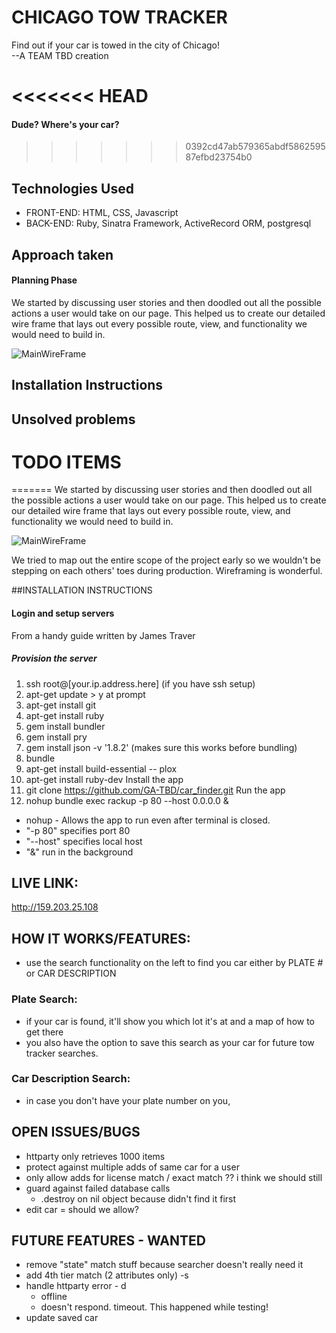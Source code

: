 # CHICAGO TOW TRACKER
Find out if your car is towed in the city of Chicago!  
--A TEAM TBD creation

<<<<<<< HEAD
=======
#### Dude? Where's your car?

>>>>>>> 0392cd47ab579365abdf586259587efbd23754b0
## Technologies Used
* FRONT-END: HTML, CSS, Javascript
* BACK-END: Ruby, Sinatra Framework, ActiveRecord ORM, postgresql

## Approach taken

#### Planning Phase
We started by discussing user stories and then doodled out all the possible actions a user would take on our page.
This helped us to create our detailed wire frame that lays out every possible route, view, and functionality we would need to build in.

![MainWireFrame](https://ga-students.slack.com/files/simkhosla/F0G3VBG6A/fullmap.jpg)

## Installation Instructions
## Unsolved problems



#

# TODO ITEMS
=======
We started by discussing user stories and then doodled out all the possible actions a user would take on our page.
This helped us to create our detailed wire frame that lays out every possible route, view, and functionality we would need to build in.

![MainWireFrame](https://dl.dropboxusercontent.com/u/102602916/Wireframing/FULLMAP.jpg)

We tried to map out the entire scope of the project early so we wouldn't be stepping on each others' toes during production. Wireframing is wonderful.


##INSTALLATION INSTRUCTIONS
#### Login and setup servers
From a handy guide written by James Traver
##### Provision the server
1. ssh root@[your.ip.address.here] (if you have ssh setup)
2. apt-get update > y at prompt
3. apt-get install git
4. apt-get install ruby
5. gem install bundler
6. gem install pry
7. gem install json -v '1.8.2' (makes sure this works before bundling)
8. bundle
10. apt-get install build-essential -- plox
11. apt-get install ruby-dev
Install the app
1. git clone https://github.com/GA-TBD/car_finder.git
Run the app
1. nohup bundle exec rackup -p 80 --host 0.0.0.0 &
  * nohup - Allows the app to run even after terminal is closed.
  * "-p 80"  specifies port 80
  * "--host" specifies local host
  * "&" run in the background


## LIVE LINK:
http://159.203.25.108

## HOW IT WORKS/FEATURES:
* use the search functionality on the left to find you car either by PLATE # or CAR DESCRIPTION

### Plate Search:
  - if your car is found, it'll show you which lot it's at and a map of how to get there
  - you also have the option to save this search as your car for future tow tracker searches.

### Car Description Search:
  - in case you don't have your plate number on you,

## OPEN ISSUES/BUGS
* httparty only retrieves 1000 items
* protect against multiple adds of same car for a user
* only allow adds for license match / exact match ??  i think we should still
* guard against failed database calls
  * .destroy on nil object because didn't find it first
* edit car = should we allow?


## FUTURE FEATURES - WANTED
* remove "state" match stuff because searcher doesn't really need it
* add 4th tier match (2 attributes only) -s
* handle httparty error - d
  * offline
  * doesn't respond.  timeout. This happened while testing!
* update saved car
